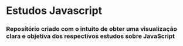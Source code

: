 # Estudos Javascript

### Reposítório criado com o intuito de obter uma visualização clara e objetiva dos respectivos estudos sobre JavaScript
